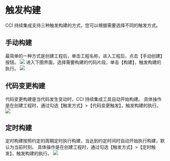 # 触发构建
CCI 持续集成支持三种触发构建的方式，您可以根据需要选择不同的触发方式。
## 手动构建
最简单的一种方式是创建工程后，单击工程名称，进入工程后，点击【手动创建】按钮。
![](//mc.qcloudimg.com/static/img/953afee0a86e0743204afa90e9e18031/image.png)
进入下图界面，选择需要构建的代码片段，单击【构建】，触发构建的执行。
![](//mc.qcloudimg.com/static/img/ad00baf2094a2c97859dd8b67daaf8d7/image.png)
## 代码变更构建
代码变更构建是当代码发生变动时，CCI 持续集成工具自动开始构建。
具体操作是在创建工程时，通过勾选【触发方式】>【代码变更触发】，触发构建的执行。
![](//mc.qcloudimg.com/static/img/5e9701f37c74bb91cb1d719ee1802f15/image.png)
## 定时构建
定时构建按照约定的周期定时执行构建，当达到约定时间时自动开始执行构建，默认为当前时刻。
具体操作是在创建工程时，通过勾选【触发方式】>【定时触发】，触发构建的执行。
![](//mc.qcloudimg.com/static/img/a34e762ef886a6e245c3382d33d0d777/image.png)


